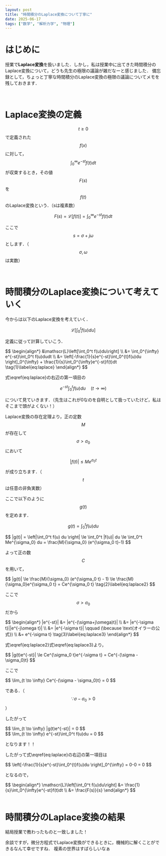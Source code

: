 ```yaml
---
layout: post
title: "時間積分のLaplace変換について丁寧に"
date: 2025-06-17
tags: ["数学", "解析力学", "物理"]
---
```


# はじめに

授業で**Laplace変換**を扱いました．しかし，私は授業中に出てきた時間積分のLaplace変換について，どうも先生の極限の議論が雑だなーと感じました．
備忘録として，ちょっと丁寧な時間積分のLaplace変換の極限の議論についてメモを残しておきます．

<br>

# Laplace変換の定義

$$t\ge 0$$ で定義された $$f(x)$$ に対して，$$\int_0^{\infty} e^{-st}f(t)dt$$ が収束するとき，その値$$F(s)$$を$$f(t)$$のLaplace変換という．（sは複素数）

$$
F(s) = \mathscr{L}[f(t)] = \int_0^{\infty} e^{-st}f(t)dt
$$

ここで$$s = \sigma + j\omega$$ とします．（$$\sigma, \omega$$ は実数）

<br>

# 時間積分のLaplace変換について考えていく

今からは以下のLaplace変換を考えていく．

$$
\mathscr{L}\left[\int_0^t f(u)du\right]
$$

定義に従って計算していこう．

<div style="overflow-x: auto">
$$
\begin{align*}
&\mathscr{L}\left[\int_0^t f(u)du\right] \\
&= \int_0^{\infty} e^{-st}\int_0^t f(u)dudt \\
&= \left[-\frac{1}{s}e^{-st}\int_0^{t}f(u)du \right]_0^{\infty} + \frac{1}{s}\int_0^{\infty}e^{-st}f(t)dt \tag{1}\label{eq:laplace}
\end{align*}
$$
</div>

式\eqref{eq:laplace}の右辺の第一項目の

$$
e^{-st} \int_0^t f(u)du \quad (t \to \infty)
$$

について見ていきます．（先生はこれが0なのを自明として扱っていたけど，私はそこまで頭がよくない！）

Laplace変換の存在定理より，正の定数$$M$$が存在して $$\sigma > \sigma_0$$ において

$$
|f(t)| \le Me^{\sigma_0 t}
$$

が成り立ちます．（$$t$$は任意の非負実数）

ここで以下のように $$g(t)$$ を定めます．

$$
g(t) = \int_0^t f(u) du
$$

<div style="overflow-x: auto">
$$
|g(t)| = \left|\int_0^t f(u) du \right| \le \int_0^t |f(u)| du \le \int_0^t Me^{\sigma_0} du = \frac{M}{\sigma_0} (e^{\sigma_0 t}-1)
$$
</div>

よって正の数$$C$$を用いて，

<div style="overflow-x: auto">
$$
|g(t)| \le \frac{M}{\sigma_0} (e^{\sigma_0 t} - 1) \le \frac{M}{\sigma_0}e^{\sigma_0 t} = Ce^{\sigma_0 t} \tag{2}\label{eq:laplace2}
$$
</div>

ここで$$\sigma > \sigma_0$$だから

<div style="overflow-x: auto">
$$
\begin{align*}
|e^{-st}| &= |e^{-(\sigma+j\omega)t}| \\
&= |e^{-\sigma t}||e^{-j\omega t}| \\
&= |e^{-\sigma t}| \qquad (\because \text{オイラーの公式}) \\
&= e^{-\sigma t} \tag{3}\label{eq:laplace3}
\end{align*}
$$
</div>

式\eqref{eq:laplace2}式\eqref{eq:laplace3}より，

<div style="overflow-x: auto">
$$
|g(t)e^{-st}| \le Ce^{\sigma_0 t}e^{-\sigma t} = Ce^{-(\sigma - \sigma_0)t}
$$
</div>

ここで

<div style="overflow-x: auto">
$$
\lim_{t \to \infty} Ce^{-(\sigma - \sigma_0)t} = 0
$$
</div>

である．（$$\because \sigma-\sigma_0 > 0$$）

したがって

<div style="overflow-x: auto">
$$
\lim_{t \to \infty} |g(t)e^{-st}| = 0
$$
</div>

<div style="overflow-x: auto">
$$
\lim_{t \to \infty} e^{-st}\int_0^t f(u)du = 0
$$
</div>

となります！！

したがって式\eqref{eq:laplace}の右辺の第一項目は

<div style="overflow-x: auto">
$$
\left[-\frac{1}{s}e^{-st}\int_0^{t}f(u)du \right]_0^{\infty} = 0-0 = 0
$$
</div>

となるので，


<div style="overflow-x: auto">
$$
\begin{align*}
\mathscr{L}\left[\int_0^t f(u)du\right] &= \frac{1}{s}\int_0^{\infty}e^{-st}f(t)dt \\
&= \frac{F(s)}{s}
\end{align*}
$$
</div>

<br>

# 時間積分のLaplace変換の結果

結局授業で教わったものと一致しました！

余談ですが，微分方程式でLaplace変換ができるときに，機械的に解くことができるなんて幸せですね．
複素の世界はすばらしいなぁ
